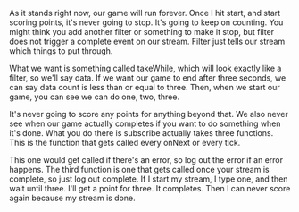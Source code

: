 As it stands right now, our game will run forever. Once I hit start, and start scoring points, it's never going to stop. It's going to keep on counting. You might think you add another filter or something to make it stop, but filter does not trigger a complete event on our stream. Filter just tells our stream which things to put through.

What we want is something called takeWhile, which will look exactly like a filter, so we'll say data. If we want our game to end after three seconds, we can say data count is less than or equal to three. Then, when we start our game, you can see we can do one, two, three.

It's never going to score any points for anything beyond that. We also never see when our game actually completes if you want to do something when it's done. What you do there is subscribe actually takes three functions. This is the function that gets called every onNext or every tick.

This one would get called if there's an error, so log out the error if an error happens. The third function is one that gets called once your stream is complete, so just log out complete. If I start my stream, I type one, and then wait until three. I'll get a point for three. It completes. Then I can never score again because my stream is done.